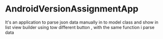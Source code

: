 # AndroidVersionAssignmentApp
It's an application to parse json data manually in to model class and show in list view builder using tow different button , with the same function i parse data 
